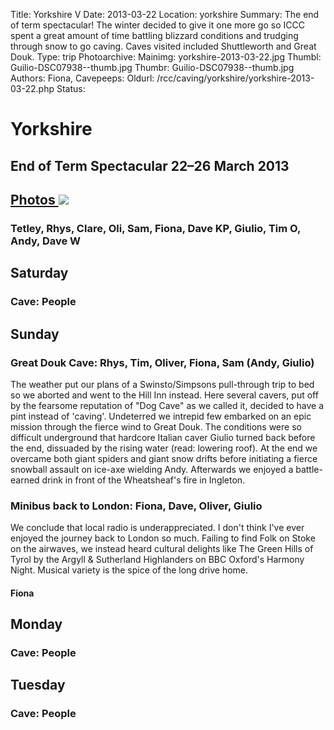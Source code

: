 Title: Yorkshire V
Date: 2013-03-22
Location: yorkshire
Summary: The end of term spectacular! The winter decided to give it one more go so ICCC spent a great amount of time battling blizzard conditions and trudging through snow to go caving. Caves visited included Shuttleworth and Great Douk.
Type: trip
Photoarchive:
Mainimg: yorkshire-2013-03-22.jpg
Thumbl: Guilio-DSC07938--thumb.jpg
Thumbr: Guilio-DSC07938--thumb.jpg
Authors: Fiona, 
Cavepeeps:
Oldurl: /rcc/caving/yorkshire/yorkshire-2013-03-22.php
Status:

#  Yorkshire 

##  End of Term Spectacular 22–26 March 2013 

##  [ Photos ](/caving/photo_archive/trips/2013-03-22%20-%20yorkshire/) [ ![](yorkshire-2013-03-22.jpg) ](/caving/photo_archive/trips/2013-03-22%20-%20yorkshire/)

###  Tetley, Rhys, Clare, Oli, Sam, Fiona, Dave KP, Giulio, Tim O, Andy, Dave W 

##  Saturday 

###  Cave: People 

##  Sunday 

###  Great Douk Cave: Rhys, Tim, Oliver, Fiona, Sam (Andy, Giulio) 

The weather put our plans of a Swinsto/Simpsons pull-through trip to bed so we aborted and went to the Hill Inn instead. Here several cavers, put off by the fearsome reputation of "Dog Cave" as we called it, decided to have a pint instead of 'caving'. Undeterred we intrepid few embarked on an epic mission through the fierce wind to Great Douk. The conditions were so difficult underground that hardcore Italian caver Giulio turned back before the end, dissuaded by the rising water (read: lowering roof). At the end we overcame both giant spiders and giant snow drifts before initiating a fierce snowball assault on ice-axe wielding Andy. Afterwards we enjoyed a battle-earned drink in front of the Wheatsheaf's fire in Ingleton. 

###  Minibus back to London: Fiona, Dave, Oliver, Giulio 

We conclude that local radio is underappreciated. I don't think I've ever enjoyed the journey back to London so much. Failing to find Folk on Stoke on the airwaves, we instead heard cultural delights like The Green Hills of Tyrol by the Argyll &amp; Sutherland Highlanders on BBC Oxford's Harmony Night. Musical variety is the spice of the long drive home. 

####  Fiona 

##  Monday 

###  Cave: People 

##  Tuesday 

###  Cave: People 
